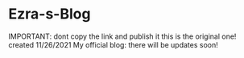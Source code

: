 # Ezra-s-Blog
IMPORTANT: dont copy the link and publish it this is the original one!
created 11/26/2021 
My official blog: there will be updates soon!
